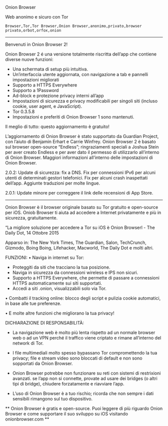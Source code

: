 Onion Browser

Web anonimo e sicuro con Tor

`Browser,Tor,Tor Browser,Onion Browser,anonimo,privato,browser privato,orbot,orfox,onion`

---

Benvenuti in Onion Browser 2!

Onion Browser 2 é una versione totalmente riscritta dell’app che contiene diverse nuove funzioni:

* Una schermata di setup più intuitiva.
* Un’interfaccia utente aggiornata, con navigazione a tab e pannelli impostazioni migliorati
* Supporto a HTTPS Everywhere
* Supporto a 1Password
* Ad-block e protezione privacy interni all’app
* Impostazioni di sicurezza e privacy modificabili per singoli siti (incluso cookie, user agent, e JavaScript).
* Tor 0.3.5.8
* Impostazioni e preferiti di Onion Browser 1 sono mantenuti.

Il meglio di tutto: questo aggiornamento è gratuito!

L’aggiornamento di Onion Browser è stato supportato da Guardian Project, con l’aiuto di Benjamin Erhart e Carrie Winfrey. Onion Browser 2 è basato sul browser open-source “Endless”; ringraziamenti speciali a Joshua Stein per aver creato Endless e per aver dato il permesso di utilizzarlo all’interno di Onion Browser. Maggiori informazioni all’interno delle impostazioni di Onion Browser.

2.0.2: Update di sicurezza: fix a DNS. Fix per connessioni IPv6 per alcuni utenti di determinati gestori telefonici. Fix per alcuni crash inaspettati dell’app. Aggiunte traduzioni per molte lingue. 

2.0.1: Update minore per correggere il link delle recensioni di App Store. 

---

Onion Browser è il browser originale basato su Tor gratuito e open-source per iOS. Oniob Browser ti aiuta ad accedere a Internet privatamente e più in sicurezza, gratuitamente. 

“La migliore soluzione per accedere a Tor su iOS è Onion Browserl - The Daily Dot, 14 Ottobre 2015

Apparso in: The New York Times, The Guardian, Salon, TechCrunch, Gizmodo, Boing Boing, Lifehacker, Macworld, The Daily Dot e molti altri.

FUNZIONI:
• Naviga in internet su Tor:
- Proteggiti da siti che tracciano la tua posizione.
- Naviga in sicurezza da connessioni wireless e IPS non sicuri.
- Supporto a HTTPS Everywhere, che permette di passare a connessioni HTTPS automaticamente sui siti supportati. 
- Accedi a siti .onion, visualizzabili solo via Tor.

• Combatti il tracking online: blocco degli script e pulizia cookie automatici, in base alle tue preferenze.

• E molte altre funzioni che migliorano la tua privacy!

DICHIARAZIONE DI RESPONSABILITÀ:
- La navigazione web è molto più lenta rispetto ad un normale browser web o ad un VPN perché il traffico viene criptato e rimane all’interno del network di Tor. 

- I file multimediali molto spesso bypassano Tor compromettendo la tua privacy; file e stream video sono bloccati di default e non sono sopportati da Onion Browser.

- Onion Browser potrebbe non funzionare su reti con sistemi di restrixioni avanzati. se l’app non si connette, provate ad usare dei bridges (o altri tipi di bridge), chiudere forzatamente e riavviare l’app.

- L’uso di Onion Browser è a tuo rischio; ricorda che non sempre i dati sensibili rimangono sul tuo dispositivo.

** Onion Browser è gratis e open-source. Puoi leggere di più riguardo Onion Browser e come supportare il suo sviluppo su iOS visitando onionbrowser.com **


